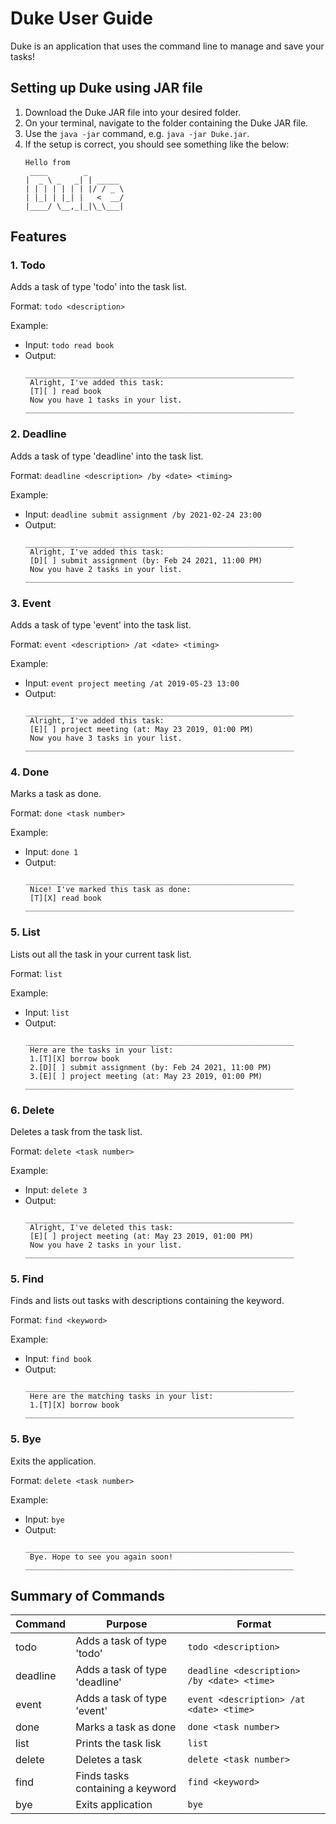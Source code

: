 # Duke User Guide
Duke is an application that uses the command line to manage and save your tasks!

## Setting up Duke using JAR file
1. Download the Duke JAR file into your desired folder.
2. On your terminal, navigate to the folder containing the Duke JAR file. 
3. Use the `java -jar` command, e.g. `java -jar Duke.jar`.
4. If the setup is correct, you should see something like the below:
   ````  
   Hello from
    ____        _        
   |  _ \ _   _| | _____
   | | | | | | | |/ / _ \
   | |_| | |_| |   <  __/
   |____/ \__,_|_|\_\___|
   ````
   
## Features 

### 1. Todo
Adds a task of type 'todo' into the task list.

Format: `todo <description>`

Example:
* Input: `todo read book`
* Output: 
  ````
  ____________________________________________________________
   Alright, I've added this task:
   [T][ ] read book
   Now you have 1 tasks in your list.
  ____________________________________________________________
  ````
  
### 2. Deadline
Adds a task of type 'deadline' into the task list.

Format: `deadline <description> /by <date> <timing>`

Example:
* Input: `deadline submit assignment /by 2021-02-24 23:00`
* Output:
  ````
  ____________________________________________________________
   Alright, I've added this task:
   [D][ ] submit assignment (by: Feb 24 2021, 11:00 PM)
   Now you have 2 tasks in your list.
  ____________________________________________________________
  ````

### 3. Event
Adds a task of type 'event' into the task list.

Format: `event <description> /at <date> <timing>`

Example:
* Input: `event project meeting /at 2019-05-23 13:00`
* Output:
  ````
  ____________________________________________________________
   Alright, I've added this task:
   [E][ ] project meeting (at: May 23 2019, 01:00 PM)
   Now you have 3 tasks in your list.
  ____________________________________________________________
  ````

### 4. Done
Marks a task as done.

Format: `done <task number>`

Example:
* Input: `done 1`
* Output:
  ````
  ____________________________________________________________
   Nice! I've marked this task as done:
   [T][X] read book
  ____________________________________________________________
  ````

### 5. List
Lists out all the task in your current task list.

Format: `list`

Example:
* Input: `list`
* Output:
  ````
  ____________________________________________________________
   Here are the tasks in your list:
   1.[T][X] borrow book
   2.[D][ ] submit assignment (by: Feb 24 2021, 11:00 PM)
   3.[E][ ] project meeting (at: May 23 2019, 01:00 PM)
  ____________________________________________________________
  ````

### 6. Delete
Deletes a task from the task list.

Format: `delete <task number>`

Example:
* Input: `delete 3`
* Output:
  ````
  ____________________________________________________________
   Alright, I've deleted this task:
   [E][ ] project meeting (at: May 23 2019, 01:00 PM)
   Now you have 2 tasks in your list.
  ____________________________________________________________
  ````

### 5. Find
Finds and lists out tasks with descriptions containing the keyword.

Format: `find <keyword>`

Example:
* Input: `find book`
* Output:
  ````
  ____________________________________________________________
   Here are the matching tasks in your list:
   1.[T][X] borrow book
  ____________________________________________________________
  ````
  
### 5. Bye
Exits the application.

Format: `delete <task number>`

Example:
* Input: `bye`
* Output:
  ````
  ____________________________________________________________
   Bye. Hope to see you again soon!
  ____________________________________________________________
  ````

## Summary of Commands

Command | Purpose | Format
-------|---------|-------------
todo | Adds a task of type 'todo' | `todo <description>`
deadline | Adds a task of type 'deadline' | `deadline <description> /by <date> <time>`
event | Adds a task of type 'event' | `event <description> /at <date> <time>`
done | Marks a task as done | `done <task number>`
list | Prints the task lisk | `list`
delete | Deletes a task | `delete <task number>`
find | Finds tasks containing a keyword | `find <keyword>`
bye | Exits application | `bye`
